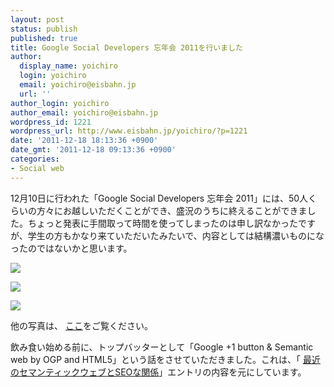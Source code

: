 ```yaml
---
layout: post
status: publish
published: true
title: Google Social Developers 忘年会 2011を行いました
author:
  display_name: yoichiro
  login: yoichiro
  email: yoichiro@eisbahn.jp
  url: ''
author_login: yoichiro
author_email: yoichiro@eisbahn.jp
wordpress_id: 1221
wordpress_url: http://www.eisbahn.jp/yoichiro/?p=1221
date: '2011-12-18 18:13:36 +0900'
date_gmt: '2011-12-18 09:13:36 +0900'
categories:
- Social web
---
```


12月10日に行われた「Google Social Developers 忘年会 2011」には、50人くらいの方々にお越しいただくことができ、盛況のうちに終えることができました。ちょっと発表に手間取って時間を使ってしまったのは申し訳なかったですが、学生の方もかなり来ていただいたみたいで、内容としては結構濃いものになったのではないかと思います。

![](http://www.eisbahn.jp/yoichiro/images/2011/12/IMG_0012.jpg)

![](http://www.eisbahn.jp/yoichiro/images/2011/12/IMG_0018.jpg)

![](http://www.eisbahn.jp/yoichiro/images/2011/12/IMG_0021.jpg)

他の写真は、
[ここ](http://www.facebook.com/media/set/?set=a.10150450718134539.387826.579499538&type=1&l=1947f75be4)をご覧ください。

飲み食い始める前に、トップバッターとして「Google +1 button & Semantic web by OGP and HTML5」という話をさせていただきました。これは、「
[最近のセマンティックウェブとSEOな関係](http://www.eisbahn.jp/yoichiro/2011/10/semantec_web_seo.html)」エントリの内容を元にしています。
